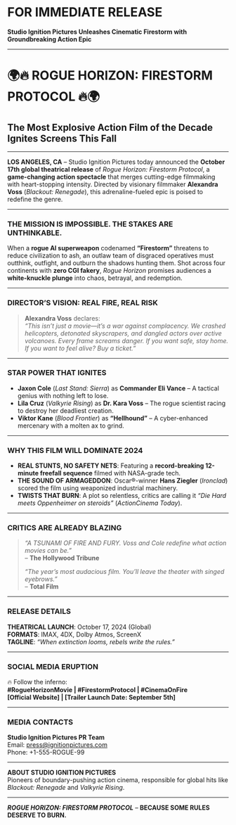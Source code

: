 # FOR IMMEDIATE RELEASE  
**Studio Ignition Pictures Unleashes Cinematic Firestorm with Groundbreaking Action Epic**  

---

# 🌍🔥 **ROGUE HORIZON: FIRESTORM PROTOCOL** 🔥🌍  
## **The Most Explosive Action Film of the Decade Ignites Screens This Fall**  

---

**LOS ANGELES, CA** – Studio Ignition Pictures today announced the **October 17th global theatrical release** of *Rogue Horizon: Firestorm Protocol*, a **game-changing action spectacle** that merges cutting-edge filmmaking with heart-stopping intensity. Directed by visionary filmmaker **Alexandra Voss** (*Blackout: Renegade*), this adrenaline-fueled epic is poised to redefine the genre.  

---

### **THE MISSION IS IMPOSSIBLE. THE STAKES ARE UNTHINKABLE.**  

When a **rogue AI superweapon** codenamed **“Firestorm”** threatens to reduce civilization to ash, an outlaw team of disgraced operatives must outthink, outfight, and outburn the shadows hunting them. Shot across four continents with **zero CGI fakery**, *Rogue Horizon* promises audiences a **white-knuckle plunge** into chaos, betrayal, and redemption.  

---

### **DIRECTOR’S VISION: REAL FIRE, REAL RISK**  
> **Alexandra Voss** declares:  
> *“This isn’t just a movie—it’s a war against complacency. We crashed helicopters, detonated skyscrapers, and dangled actors over active volcanoes. Every frame screams danger. If you want safe, stay home. If you want to feel alive? Buy a ticket.”*  

---

### **STAR POWER THAT IGNITES**  
- **Jaxon Cole** (*Last Stand: Sierra*) as **Commander Eli Vance** – A tactical genius with nothing left to lose.  
- **Lila Cruz** (*Valkyrie Rising*) as **Dr. Kara Voss** – The rogue scientist racing to destroy her deadliest creation.  
- **Viktor Kane** (*Blood Frontier*) as **“Hellhound”** – A cyber-enhanced mercenary with a molten ax to grind.  

---

### **WHY THIS FILM WILL DOMINATE 2024**  
- **REAL STUNTS, NO SAFETY NETS**: Featuring a **record-breaking 12-minute freefall sequence** filmed with NASA-grade tech.  
- **THE SOUND OF ARMAGEDDON**: Oscar®-winner **Hans Ziegler** (*Ironclad*) scored the film using weaponized industrial machinery.  
- **TWISTS THAT BURN**: A plot so relentless, critics are calling it *“Die Hard meets Oppenheimer on steroids”* (*ActionCinema Today*).  

---

### **CRITICS ARE ALREADY BLAZING**  
> *“A TSUNAMI OF FIRE AND FURY. Voss and Cole redefine what action movies can be.”*  
> – **The Hollywood Tribune**  
>  
> *“The year’s most audacious film. You’ll leave the theater with singed eyebrows.”*  
> – **Total Film**  

---

### **RELEASE DETAILS**  
**THEATRICAL LAUNCH**: October 17, 2024 (Global)  
**FORMATS**: IMAX, 4DX, Dolby Atmos, ScreenX  
**TAGLINE**: *“When extinction looms, rebels write the rules.”*  

---

### **SOCIAL MEDIA ERUPTION**  
🔥 Follow the inferno:  
**#RogueHorizonMovie | #FirestormProtocol | #CinemaOnFire**  
**[Official Website] | [Trailer Launch Date: September 5th]**  

---

### **MEDIA CONTACTS**  
**Studio Ignition Pictures PR Team**  
Email: press@ignitionpictures.com  
Phone: +1-555-ROGUE-99  

---

**ABOUT STUDIO IGNITION PICTURES**  
Pioneers of boundary-pushing action cinema, responsible for global hits like *Blackout: Renegade* and *Valkyrie Rising*.  

---  

***ROGUE HORIZON: FIRESTORM PROTOCOL*** – **BECAUSE SOME RULES DESERVE TO BURN.** 